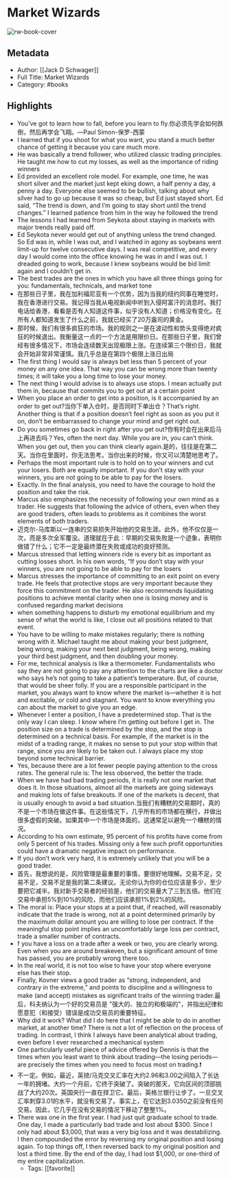 # Market Wizards

![rw-book-cover](https://res.weread.qq.com/wrepub/CB_1ILCwvCxwA1l6hJ6gWEED1PM_parsecover)

## Metadata
- Author: [[Jack D Schwager]]
- Full Title: Market Wizards
- Category: #books

## Highlights
- You’ve got to learn how to fall, before you learn to fly.你必须先学会如何跌倒，然后再学会飞翔。—Paul Simon-保罗-西蒙
- I learned that if you shoot for what you want, you stand a much better chance of getting it because you care much more.
- He was basically a trend follower, who utilized classic trading principles. He taught me how to cut my losses, as well as the importance of riding winners
- Ed provided an excellent role model. For example, one time, he was short silver and the market just kept eking down, a half penny a day, a penny a day. Everyone else seemed to be bullish, talking about why silver had to go up because it was so cheap, but Ed just stayed short. Ed said, “The trend is down, and I’m going to stay short until the trend changes.” I learned patience from him in the way he followed the trend
- The lessons I had learned from Seykota about staying in markets with major trends really paid off.
- Ed Seykota never would get out of anything unless the trend changed. So Ed was in, while I was out, and I watched in agony as soybeans went limit-up for twelve consecutive days. I was real competitive, and every day I would come into the office knowing he was in and I was out. I dreaded going to work, because I knew soybeans would be bid limit again and I couldn’t get in.
- The best trades are the ones in which you have all three things going for you: fundamentals, technicals, and market tone
- 在那些日子里，我在加利福尼亚有一个优势，因为当我的纽约同事在睡觉时，我在香港进行交易。我记得当我从电视新闻中听到入侵阿富汗的消息时。我打电话给香港，看看是否有人知道这件事，似乎没有人知道；价格没有变化。在所有人都知道发生了什么之前，我就已经买了20万盎司的黄金。
- 那时候，我们有很多疯狂的市场。我的规则之一是在波动性和势头变得绝对疯狂的时候退出。我衡量这一点的一个方法是用限价日。在那些日子里，我们曾经有很多情况下，市场会连续数天出现极限上涨。在连续第三个限价日，我就会开始非常非常谨慎。我几乎总是在第四个极限上涨日出局
- The first thing I would say is always bet less than 5 percent of your money on any one idea. That way you can be wrong more than twenty times; it will take you a long time to lose your money.
- The next thing I would advise is to always use stops. I mean actually put them in, because that commits you to get out at a certain point
- When you place an order to get into a position, is it accompanied by an order to get out?当你下单入仓时，是否同时下单出仓？That’s right. Another thing is that if a position doesn’t feel right as soon as you put it on, don’t be embarrassed to change your mind and get right out.
- Do you sometimes go back in right after you get out?你有时会在出来后马上再进去吗？Yes, often the next day. While you are in, you can’t think. When you get out, then you can think clearly again.是的，往往是在第二天。当你在里面时，你无法思考。当你出来的时候，你又可以清楚地思考了。
- Perhaps the most important rule is to hold on to your winners and cut your losers. Both are equally important. If you don’t stay with your winners, you are not going to be able to pay for the losers.
- Exactly. In the final analysis, you need to have the courage to hold the position and take the risk.
- Marcus also emphasizes the necessity of following your own mind as a trader. He suggests that following the advice of others, even when they are good traders, often leads to problems as it combines the worst elements of both traders.
- 迈克尔-马库斯以一连串的交易损失开始他的交易生涯。此外，他不仅仅是一次，而是多次全军覆没。道理就在于此：早期的交易失败是一个迹象，表明你做错了什么；它不一定是最终潜在失败或成功的良好预测。
- Marcus stressed that letting winners ride is every bit as important as cutting losses short. In his own words, “If you don’t stay with your winners, you are not going to be able to pay for the losers
- Marcus stresses the importance of committing to an exit point on every trade. He feels that protective stops are very important because they force this commitment on the trader. He also recommends liquidating positions to achieve mental clarity when one is losing money and is confused regarding market decisions
- when something happens to disturb my emotional equilibrium and my sense of what the world is like, I close out all positions related to that event.
- You have to be willing to make mistakes regularly; there is nothing wrong with it. Michael taught me about making your best judgment, being wrong, making your next best judgment, being wrong, making your third best judgment, and then doubling your money.
- For me, technical analysis is like a thermometer. Fundamentalists who say they are not going to pay any attention to the charts are like a doctor who says he’s not going to take a patient’s temperature. But, of course, that would be sheer folly. If you are a responsible participant in the market, you always want to know where the market is—whether it is hot and excitable, or cold and stagnant. You want to know everything you can about the market to give you an edge.
- Whenever I enter a position, I have a predetermined stop. That is the only way I can sleep. I know where I’m getting out before I get in. The position size on a trade is determined by the stop, and the stop is determined on a technical basis. For example, if the market is in the midst of a trading range, it makes no sense to put your stop within that range, since you are likely to be taken out. I always place my stop beyond some technical barrier.
- Yes, because there are a lot fewer people paying attention to the cross rates. The general rule is: The less observed, the better the trade.
- When we have had bad trading periods, it is really not one market that does it. In those situations, almost all the markets are going sideways and making lots of false breakouts. If one of the markets is decent, that is usually enough to avoid a bad situation.当我们有糟糕的交易期时，真的不是一个市场在做这件事。在这些情况下，几乎所有的市场都在横行，并做出很多虚假的突破。如果其中一个市场是体面的，这通常足以避免一个糟糕的情况。
- According to his own estimate, 95 percent of his profits have come from only 5 percent of his trades. Missing only a few such profit opportunities could have a dramatic negative impact on performance.
- If you don’t work very hard, it is extremely unlikely that you will be a good trader.
- 首先，我想说的是，风险管理是最重要的事情，要很好地理解。交易不足，交易不足，交易不足是我的第二条建议。无论你认为你的仓位应该是多少，至少要把它减半。我对新手交易者的经验是，他们的交易量大了三到五倍。他们在交易中承担5%到10%的风险，而他们应该承担1%到2%的风险。
- The moral is: Place your stops at a point that, if reached, will reasonably indicate that the trade is wrong, not at a point determined primarily by the maximum dollar amount you are willing to lose per contract. If the meaningful stop point implies an uncomfortably large loss per contract, trade a smaller number of contracts.
- f you have a loss on a trade after a week or two, you are clearly wrong. Even when you are around breakeven, but a significant amount of time has passed, you are probably wrong there too.
- In the real world, it is not too wise to have your stop where everyone else has their stop.
- Finally, Kovner views a good trader as “strong, independent, and contrary in the extreme,” and points to discipline and a willingness to make (and accept) mistakes as significant traits of the winning trader.最后，科夫纳认为一个好的交易员是 "强大的、独立的和极端的"，并指出纪律和愿意犯（和接受）错误是成功交易员的重要特征。
- Why did it work? What did I do here that I might be able to do in another market, at another time? There is not a lot of reflection on the process of trading. In contrast, I think I always have been analytical about trading, even before I ever researched a mechanical system
- One particularly useful piece of advice offered by Dennis is that the times when you least want to think about trading—the losing periods—are precisely the times when you need to focus most on trading.❗
- 不一定。例如，最近，英镑/马克交叉汇率在大约2.96和3.00之间陷入了长达一年的拥堵。大约一个月前，它终于突破了。突破的那天，它向区间的顶部挑战了大约20次。英国央行一直在捍卫它。最后，英格兰银行让步了。一旦交叉汇率刺穿3.01的水平，就没有交易了。事实上，在它达到3.0350之前没有任何交易。因此，它几乎在没有交易的情况下移动了整整1%。
- There was one in the first year. I had just quit graduate school to trade. One day, I made a particularly bad trade and lost about $300. Since I only had about $3,000, that was a very big loss and it was destabilizing. I then compounded the error by reversing my original position and losing again. To top things off, I then reversed back to my original position and lost a third time. By the end of the day, I had lost $1,000, or one-third of my entire capitalization.
    - Tags: [[favorite]] 
